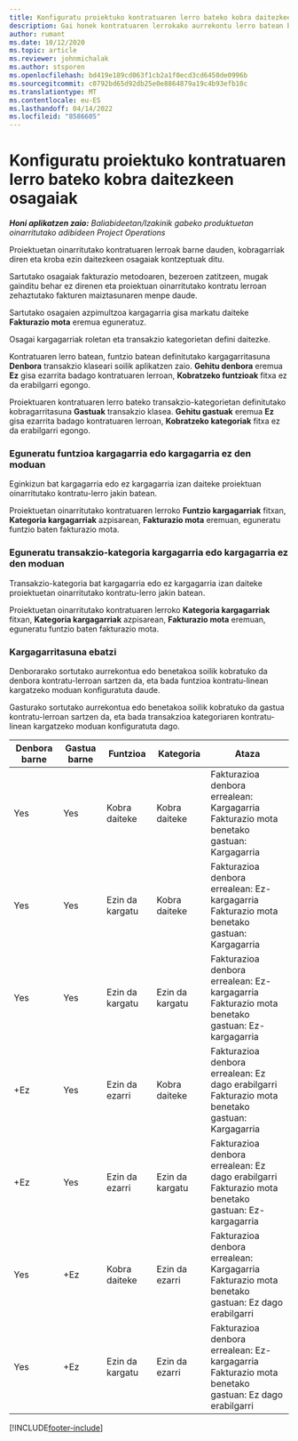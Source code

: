 ```yaml
---
title: Konfiguratu proiektuko kontratuaren lerro bateko kobra daitezkeen osagaiak
description: Gai honek kontratuaren lerrokako aurrekontu lerro batean barne dauden, kargagarriak eta kargagarriak ez diren osagaiei buruzko informazioa eskaintzen du.
author: rumant
ms.date: 10/12/2020
ms.topic: article
ms.reviewer: johnmichalak
ms.author: stsporen
ms.openlocfilehash: bd419e189cd063f1cb2a1f0ecd3cd6450de0996b
ms.sourcegitcommit: c0792bd65d92db25e0e8864879a19c4b93efb10c
ms.translationtype: MT
ms.contentlocale: eu-ES
ms.lasthandoff: 04/14/2022
ms.locfileid: "8586605"
---
```

# <a name="configure-chargeable-components-of-a-project-contract-line"></a>Konfiguratu proiektuko kontratuaren lerro bateko kobra daitezkeen osagaiak

_**Honi aplikatzen zaio:** Baliabideetan/Izakinik gabeko produktuetan oinarritutako adibideen Project Operations_

Proiektuetan oinarritutako kontratuaren lerroak barne dauden, kobragarriak diren eta kroba ezin daitezkeen osagaiak kontzeptuak ditu.

Sartutako osagaiak fakturazio metodoaren, bezeroen zatitzeen, mugak gainditu behar ez direnen eta proiektuan oinarritutako kontratu lerroan zehaztutako fakturen maiztasunaren menpe daude.

Sartutako osagaien azpimultzoa kargagarria gisa markatu daiteke **Fakturazio mota** eremua eguneratuz.

Osagai kargagarriak roletan eta transakzio kategorietan defini daitezke.

Kontratuaren lerro batean, funtzio batean definitutako kargagarritasuna **Denbora** transakzio klaseari soilik aplikatzen zaio. **Gehitu denbora** eremua **Ez** gisa ezarrita badago kontratuaren lerroan, **Kobratzeko funtzioak** fitxa ez da erabilgarri egongo.

Proiektuaren kontratuaren lerro bateko transakzio-kategorietan definitutako kobragarritasuna **Gastuak** transakzio klasea. **Gehitu gastuak** eremua **Ez** gisa ezarrita badago kontratuaren lerroan, **Kobratzeko kategoriak** fitxa ez da erabilgarri egongo.

### <a name="update-a-role-to-be-chargeable-or-non-chargeable"></a>Eguneratu funtzioa kargagarria edo kargagarria ez den moduan

Eginkizun bat kargagarria edo ez kargagarria izan daiteke proiektuan oinarritutako kontratu-lerro jakin batean.

Proiektuetan oinarritutako kontratuaren lerroko **Funtzio kargagarriak** fitxan, **Kategoria kargagarriak** azpisarean, **Fakturazio mota** eremuan, eguneratu funtzio baten fakturazio mota.

### <a name="update-a-transaction-category-to-be-chargeable-or-non-chargeable"></a>Eguneratu transakzio-kategoria kargagarria edo kargagarria ez den moduan

Transakzio-kategoria bat kargagarria edo ez kargagarria izan daiteke proiektuetan oinarritutako kontratu-lerro jakin batean.

Proiektuetan oinarritutako kontratuaren lerroko **Kategoria kargagarriak** fitxan, **Kategoria kargagarriak** azpisarean, **Fakturazio mota** eremuan, eguneratu funtzio baten fakturazio mota.

### <a name="resolve-chargeability"></a>Kargagarritasuna ebatzi

Denborarako sortutako aurrekontua edo benetakoa soilik kobratuko da denbora kontratu-lerroan sartzen da, eta bada funtzioa kontratu-linean kargatzeko moduan konfiguratuta daude.

Gasturako sortutako aurrekontua edo benetakoa soilik kobratuko da gastua kontratu-lerroan sartzen da, eta bada transakzioa kategoriaren kontratu-linean kargatzeko moduan konfiguratuta dago.

| Denbora barne | Gastua barne | Funtzioa | Kategoria | Ataza |
| --- | --- | --- | --- | --- |
| Yes | Yes | Kobra daiteke | Kobra daiteke | Fakturazioa denbora errealean: Kargagarria </br>Fakturazio mota benetako gastuan: Kargagarria |
| Yes | Yes | Ezin da kargatu | Kobra daiteke | Fakturazioa denbora errealean: Ez-kargagarria </br>Fakturazio mota benetako gastuan: Kargagarria |
| Yes | Yes | Ezin da kargatu | Ezin da kargatu | Fakturazioa denbora errealean: Ez-kargagarria </br>Fakturazio mota benetako gastuan: Ez-kargagarria |
| +Ez | Yes | Ezin da ezarri | Kobra daiteke | Fakturazioa denbora errealean: Ez dago erabilgarri </br>Fakturazio mota benetako gastuan: Kargagarria |
| +Ez | Yes | Ezin da ezarri | Ezin da kargatu | Fakturazioa denbora errealean: Ez dago erabilgarri </br>Fakturazio mota benetako gastuan: Ez-kargagarria |
| Yes | +Ez | Kobra daiteke | Ezin da ezarri | Fakturazioa denbora errealean: Kargagarria </br>Fakturazio mota benetako gastuan: Ez dago erabilgarri |
| Yes | +Ez | Ezin da kargatu | Ezin da ezarri | Fakturazioa denbora errealean: Ez-kargagarria </br> Fakturazio mota benetako gastuan: Ez dago erabilgarri |


[!INCLUDE[footer-include](../includes/footer-banner.md)]
